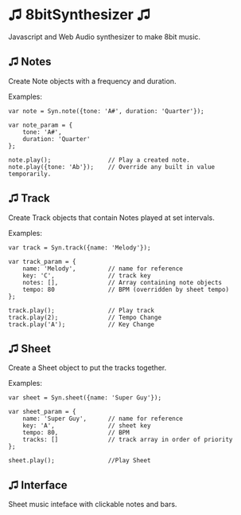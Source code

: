 ♫ 8bitSynthesizer ♫
===================

Javascript and Web Audio synthesizer to make 8bit music.

## ♫ Notes

Create Note objects with a frequency and duration.

Examples:

    var note = Syn.note({tone: 'A#', duration: 'Quarter'});
    
    var note_param = {
        tone: 'A#',
        duration: 'Quarter'
    };
    
    note.play();                // Play a created note.
    note.play({tone: 'Ab'});    // Override any built in value temporarily.

## ♫ Track

Create Track objects that contain Notes played at set intervals.

Examples:

    var track = Syn.track({name: 'Melody'});
    
    var track_param = {
        name: 'Melody',         // name for reference
        key: 'C',               // track key
        notes: [],              // Array containing note objects
        tempo: 80               // BPM (overridden by sheet tempo)
    };
    
    track.play();               // Play track
    track.play(2);              // Tempo Change
    track.play('A');            // Key Change

## ♫ Sheet

Create a Sheet object to put the tracks together.

Examples:

    var sheet = Syn.sheet({name: 'Super Guy'});
    
    var sheet_param = {
        name: 'Super Guy',      // name for reference
        key: 'A',               // sheet key
        tempo: 80,              // BPM
        tracks: []              // track array in order of priority
    };

    sheet.play();               //Play Sheet

## ♫ Interface

Sheet music inteface with clickable notes and bars.

